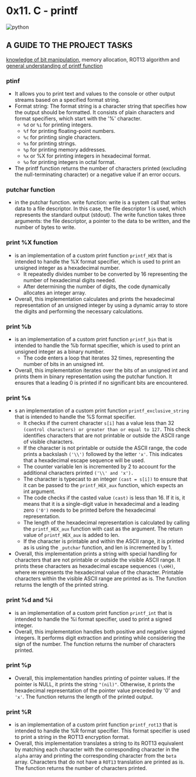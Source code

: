 # 0x11. C - printf
![python](https://www.google.com/imgres?imgurl=https%3A%2F%2Fcamo.githubusercontent.com%2F01b0d036be42ff2bdd45896d151802cc5369e04e2091c85e53a0cde1185b2b1b%2F68747470733a2f2f692e6962622e636f2f43366b483942642f53696e2d742d74756c6f2d312e706e67&tbnid=CZh1IQdOYnUYgM&vet=10CAgQxiAoA2oXChMIyJa2tYiCgAMVAAAAAB0AAAAAEAY..i&imgrefurl=https%3A%2F%2Fgithub.com%2Falejogonza%2Fprintf&docid=FFt8fhqx6JubDM&w=1164&h=1004&itg=1&q=printf%20images&ved=0CAgQxiAoA2oXChMIyJa2tYiCgAMVAAAAAB0AAAAAEAY)
## A GUIDE TO THE PROJECT TASKS
[knowledge of bit manipulation](https://medium.com/@wamae-ndiritu/understanding-bits-and-endianness-exploring-binary-manipulation-and-memory-storage-c21f284f892f), memory allocation, ROT13 algorithm and [general understanding of printf function](https://www.academia.edu/10297206/Secrets_of_printf_)
### ptinf
- It allows you to print text and values to the console or other output streams based on a specified format string.
- Format string: The format string is a character string that specifies how the output should be formatted. It consists of plain characters and format specifiers, which start with the '%' character.
	-   `%d` or `%i` for printing integers.
	-   `%f` for printing floating-point numbers.
	-   `%c` for printing single characters.
	-   `%s` for printing strings.
	-   `%p` for printing memory addresses.
	-   `%x` or %X for printing integers in hexadecimal format.
	-   `%o` for printing integers in octal format.
- The printf function returns the number of characters printed (excluding the null-terminating character) or a negative value if an error occurs.
### putchar function
- in the putchar function. write function: write is a system call that writes data to a file descriptor. In this case, the file descriptor 1 is used, which represents the standard output (stdout). The write function takes three arguments: the file descriptor, a pointer to the data to be written, and the number of bytes to write.
### print %X function
- is an implementation of a custom print function `printf_HEX` that is intended to handle the %X format specifier, which is used to print an unsigned integer as a hexadecimal number.
	- It repeatedly divides number to be converted by 16 representing the number of hexadecimal digits needed.
	- After determining the number of digits, the code dynamically allocates an integer array.
- Overall, this implementation calculates and prints the hexadecimal representation of an unsigned integer by using a dynamic array to store the digits and performing the necessary calculations.
### print %b
- is an implementation of a custom print function `printf_bin` that is intended to handle the %b format specifier, which is used to print an unsigned integer as a binary number.
	- The code enters a loop that iterates 32 times, representing the number of bits in an unsigned int.
- Overall, this implementation iterates over the bits of an unsigned int and prints them in binary representation using the putchar function. It ensures that a leading 0 is printed if no significant bits are encountered.
### print %s
- s an implementation of a custom print function `printf_exclusive_string` that is intended to handle the %S format specifier.
	- It checks if the current character `s[i]` has a value less than 32 `(control characters) or greater than or equal to 127.` This check identifies characters that are not printable or outside the ASCII range of visible characters.
	- If the character is not printable or outside the ASCII range, the code prints a backslash `('\\')` followed by the letter `'x'`. This indicates that a hexadecimal escape sequence will be used.
	- The counter variable len is incremented by 2 to account for the additional characters printed `('\\' and 'x').`
	- The character is typecast to an integer `(cast = s[i])` to ensure that it can be passed to the `printf_HEX_aux` function, which expects an int argument.
	- The code checks if the casted value `(cast)` is less than 16. If it is, it means that it is a single-digit value in hexadecimal and a leading zero `('0')` needs to be printed before the hexadecimal representation.
	- The length of the hexadecimal representation is calculated by calling the `printf_HEX_aux` function with cast as the argument. The return value of `printf_HEX_aux` is added to len.
	- If the character is printable and within the ASCII range, it is printed as is using the `_putchar` function, and len is incremented by 1.
- Overall, this implementation prints a string with special handling for characters that are not printable or outside the visible ASCII range. It prints these characters as hexadecimal escape sequences `(\xHH)`, where `HH` represents the hexadecimal value of the character. Printable characters within the visible ASCII range are printed as is. The function returns the length of the printed string.
### print %d and %i
- is an implementation of a custom print function `printf_int` that is intended to handle the %i format specifier, used to print a signed integer.
- Overall, this implementation handles both positive and negative signed integers. It performs digit extraction and printing while considering the sign of the number. The function returns the number of characters printed.
### print %p
- Overall, this implementation handles printing of pointer values. If the pointer is NULL, it prints the string `"(nil)"`. Otherwise, it prints the hexadecimal representation of the pointer value preceded by '0' and `'x'`. The function returns the length of the printed output.
### print %R
- is an implementation of a custom print function `printf_rot13` that is intended to handle the %R format specifier. This format specifier is used to print a string in the ROT13 encryption format.
- Overall, this implementation translates a string to its ROT13 equivalent by matching each character with the corresponding character in the `alpha` array and printing the corresponding character from the `beta` array. Characters that do not have a `ROT13` translation are printed as is. The function returns the number of characters printed.
